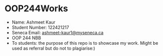 # OOP244Works
- Name: Ashmeet Kaur
- Student Number: 122421217
- Seneca Email: ashmeet-kaur1@myseneca.ca
- OOP 244 NBB
- To students: the purpose of this repo is to showcase my work. Might be used as referral but do not to plagiarise:)
